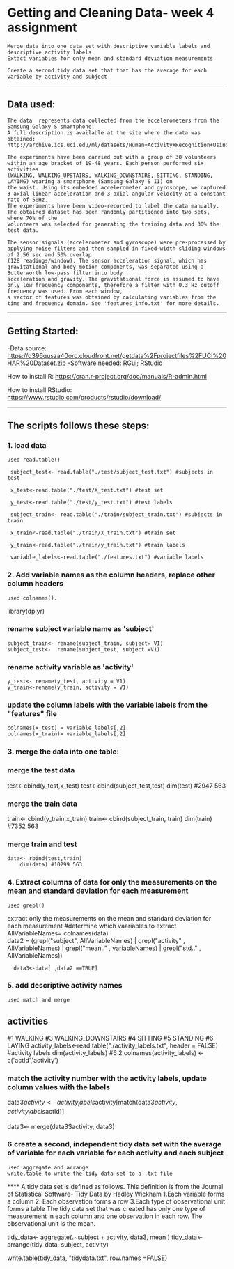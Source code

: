 # Getting and Cleaning Data- week 4 assignment

	Merge data into one data set with descriptive variable labels and descriptive activity labels.
	Extact variables for only mean and standard deviation measurements

	Create a second tidy data set that that has the average for each variable by activity and subject
__________________________________________________


## Data used:
	The data  represents data collected from the accelerometers from the Samsung Galaxy S smartphone. 
	A full description is available at the site where the data was obtained: http://archive.ics.uci.edu/ml/datasets/Human+Activity+Recognition+Using+Smartphones

	The experiments have been carried out with a group of 30 volunteers within an age bracket of 19-48 years. Each person performed six activities 
	(WALKING, WALKING_UPSTAIRS, WALKING_DOWNSTAIRS, SITTING, STANDING, LAYING) wearing a smartphone (Samsung Galaxy S II) on 
	the waist. Using its embedded accelerometer and gyroscope, we captured 3-axial linear acceleration and 3-axial angular velocity at a constant rate of 50Hz. 
	The experiments have been video-recorded to label the data manually. The obtained dataset has been randomly partitioned into two sets, where 70% of the
 	volunteers was selected for generating the training data and 30% the test data.   

	The sensor signals (accelerometer and gyroscope) were pre-processed by applying noise filters and then sampled in fixed-width sliding windows of 2.56 sec and 50% overlap
 	(128 readings/window). The sensor acceleration signal, which has gravitational and body motion components, was separated using a Butterworth low-pass filter into body 
	acceleration and gravity. The gravitational force is assumed to have only low frequency components, therefore a filter with 0.3 Hz cutoff frequency was used. From each window, 
	a vector of features was obtained by calculating variables from the time and frequency domain. See 'features_info.txt' for more details. 
__________________________________________________
## Getting Started:

-Data source: https://d396qusza40orc.cloudfront.net/getdata%2Fprojectfiles%2FUCI%20HAR%20Dataset.zip
-Software needed: RGui; RStudio

How to install R: https://cran.r-project.org/doc/manuals/R-admin.html

How to install RStudio: https://www.rstudio.com/products/rstudio/download/
__________________________________________________
## The scripts follows these steps:
### 1. load data
	used read.table()

     subject_test<- read.table("./test/subject_test.txt") #subjects in test
                                                    
     x_test<-read.table("./test/X_test.txt") #test set
                                                    
     y_test<-read.table("./test/y_test.txt") #test labels
                                           
     subject_train<- read.table("./train/subject_train.txt") #subjects in train
                                                   
     x_train<-read.table("./train/X_train.txt") #train set
                                                   
     y_train<-read.table("./train/y_train.txt") #train labels
                        
     variable_labels<-read.table("./features.txt") #variable labels 
                      

  ### 2. Add variable names as the column headers, replace other column headers
	used colnames().                       
library(dplyr)
### rename subject variable name as 'subject'
    subject_train<- rename(subject_train, subject= V1)
    subject_test<-  rename(subject_test, subject =V1)

### rename activity variable as 'activity'
    y_test<- rename(y_test, activity = V1)
    y_train<-rename(y_train, activity = V1)
      
### update the column labels with the variable labels from the "features"  file
    colnames(x_test) = variable_labels[,2]  
    colnames(x_train)= variable_labels[,2]

### 3. merge the data into one table:

### merge the test data
   test<-cbind(y_test,x_test)
   test<-cbind(subject_test,test)
        dim(test) #2947 563
   
### merge the train data
   train<- cbind(y_train,x_train)
   train<- cbind(subject_train, train)
        dim(train) #7352  563
   
### merge train and test
    data<- rbind(test,train) 
        dim(data) #10299 563


### 4. Extract columns of data for only the measurements on the mean and standard deviation for each measurement 
	used grepl()

extract only the measurements on the mean and standard deviation for each measurement 
#determine which vaariables to extract
      AllVariableNames= colnames(data)  
      data2 = (grepl("subject", AllVariableNames)
              | grepl("activity" , AllVariableNames) 
              | grepl("mean.." , variableNames) 
              | grepl("std.." , AllVariableNames)) 
      
      data3<-data[ ,data2 ==TRUE]
      
### 5.  add descriptive activity names 
	used match and merge

   ## activities
   #1 WALKING
   #3 WALKING_DOWNSTAIRS
   #4 SITTING
   #5 STANDING
   #6 LAYING
   activity_labels<-read.table("./activity_labels.txt", header = FALSE) #activity labels
   dim(activity_labels) #6 2
   colnames(activity_labels) <- c('actId','activity')
  
### match the activity number with the activity labels, update column values with the labels
   data3$activity<- activity_labels$activity[match(data3$activity, activity_labels$actId)]
   
data3<- merge(data3$activity, data3)



### 6.create a second, independent tidy data set with the average of variable for each variable for each activity and each subject
  	used aggregate and arrange
	write.table to write the tidy data set to a .txt file

 **** A tidy data set is defined as follows. This definition is from the Journal of Statistical Software- Tidy Data by Hadley Wickham
	1.Each variable forms a column
	2. Each observation forms a row
	3.Each type of observational unit forms a table
The tidy data set that was created  has only one type of measurement in each column and one observation in each row. The observational unit is the mean.
   
   tidy_data<- aggregate(.~subject + activity, data3, mean )
   tidy_data<- arrange(tidy_data, subject, activity)
   
   write.table(tidy_data, "tidydata.txt", row.names =FALSE)



